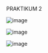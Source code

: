 PRAKTIKUM 2

![image](https://github.com/natasyanvitaa/Natasya-Novitasari/assets/160209181/ae4f2243-3206-47e0-9271-6d6db63afda5)

![image](https://github.com/natasyanvitaa/Natasya-Novitasari/assets/160209181/f4ca9fe8-db94-4074-babc-38c9765d29c6)

![image](https://github.com/natasyanvitaa/Natasya-Novitasari/assets/160209181/31940115-408f-4a1d-9528-5e013102402e)
